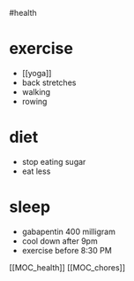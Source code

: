 #health 

# exercise
* [[yoga]]
* back stretches
* walking
* rowing

# diet
* stop eating sugar
* eat less

# sleep
* gabapentin 400 milligram
* cool down after 9pm
* exercise before 8:30 PM

[[MOC_health]]
[[MOC_chores]]
